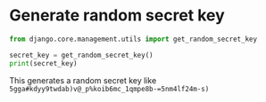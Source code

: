 # Generate random secret key

```python
from django.core.management.utils import get_random_secret_key

secret_key = get_random_secret_key()
print(secret_key)
```

This generates a random secret key like `5gga#kdyy9twdab)v@_p%koib6mc_1qmpe8b-=5nm4lf24m-s)`


